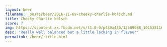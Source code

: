 ```yaml
---
layout: beer
filename: _posts/beer/2016-11-09-cheeky-charlie-kolsch.md
title: Cheeky Charlie kolsch
score: 7
img: https://scontent.xx.fbcdn.net/v/t1.0-0/p480x480/12509088_10153811619033745_702562891235220957_n.jpg?oh=d7a047eeb861896a7ff7937c9bc82113&oe=590F49AF
desc: "Really well balanced but a little lacking in flavour"
permalink: /beer/:title.html
---
```

